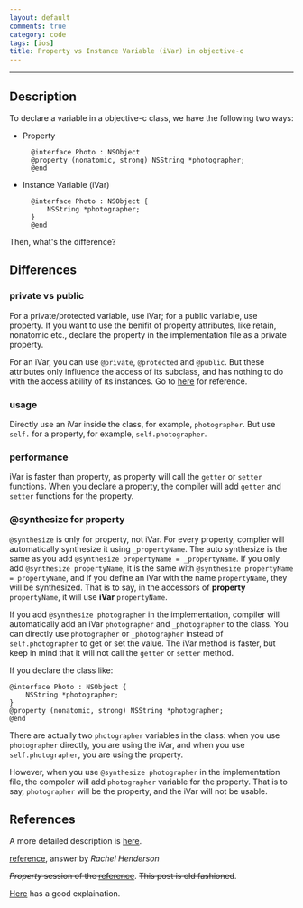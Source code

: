 ```yaml
---
layout: default
comments: true
category: code
tags: [ios]
title: Property vs Instance Variable (iVar) in objective-c
---
```

---

## Description

To declare a variable in a objective-c class, we have the following two ways:

* Property

		@interface Photo : NSObject
		@property (nonatomic, strong) NSString *photographer;
		@end

* Instance Variable (iVar)

		@interface Photo : NSObject {
		    NSString *photographer;
		}
		@end
		
Then, what's the difference?

## Differences

### private vs public

For a private/protected variable, use iVar; for a public variable, use property. If you want to use the benifit of property attributes, like retain, nonatomic etc., declare the property in the implementation file as a private property.

For an iVar, you can use `@private`, `@protected` and `@public`. But these attributes only influence the access of its subclass, and has nothing to do with the access ability of its instances. Go to [here](http://www.cnblogs.com/andyque/archive/2011/08/03/2125728.html) for reference.

### usage

Directly use an iVar inside the class, for example, `photographer`. But use `self.` for a property, for example, `self.photographer`.

### performance

iVar is faster than property, as property will call the `getter` or `setter` functions. When you declare a property, the compiler will add `getter` and `setter` functions for the property.

### @synthesize for property

`@synthesize` is only for property, not iVar. For every property, complier will automatically synthesize it using `_propertyName`. The auto synthesize is the same as you add `@synthesize propertyName = _propertyName`. If you only add `@synthesize propertyName`, it is the same with `@synthesize propertyName = propertyName`, and if you define an iVar with the name `propertyName`, they will be synthesized. That is to say, in the accessors of **property** `propertyName`, it will use **iVar** `propertyName`.

If you add `@synthesize photographer` in the implementation, compiler will automatically add an iVar `photographer` and `_photographer` to the class. You can directly use `photographer` or `_photographer` instead of `self.photographer` to get or set the value. The iVar method is faster, but keep in mind that it will not call the `getter` or `setter` method.

If you declare the class like:

	@interface Photo : NSObject {
		NSString *photographer;
	}
	@property (nonatomic, strong) NSString *photographer;
	@end

There are actually two `photographer` variables in the class: when you use `photographer` directly, you are using the iVar, and when you use `self.photographer`, you are using the property.

However, when you use `@synthesize photographer` in the implementation file, the compoler will add `photographer` variable for the property. That is to say, `photographer` will be the property, and the iVar will not be usable.

## References

A more detailed description is [here](http://stackoverflow.com/questions/9086736/why-would-you-use-an-ivar).

[reference](http://stackoverflow.com/questions/2032826/property-synthesize), answer by *Rachel Henderson*

<del>*Property* session of the </del>[<del>reference</del>](http://www.cocoadevcentral.com/d/learn_objectivec/). <del>This post is old fashioned</del>.

[Here](http://blog.csdn.net/likendsl/article/details/7345485) has a good explaination.

